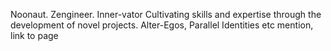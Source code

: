 Noonaut. Zengineer. Inner-vator	Cultivating skills and expertise through the development of novel projects. 
Alter-Egos, Parallel Identities etc mention, link to page